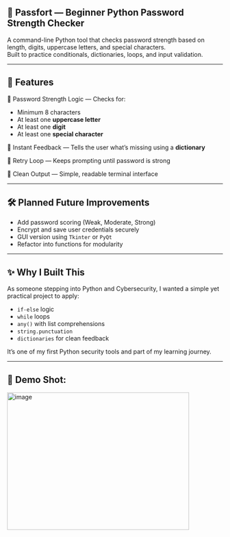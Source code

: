 ## 🔐 Passfort — Beginner Python Password Strength Checker  
A command-line Python tool that checks password strength based on length, digits, uppercase letters, and special characters.  
Built to practice conditionals, dictionaries, loops, and input validation.

---

## 🚀 Features

🧠 Password Strength Logic — Checks for:

- Minimum 8 characters  
- At least one **uppercase letter**  
- At least one **digit**  
- At least one **special character**

📣 Instant Feedback — Tells the user what’s missing using a **dictionary**

🔁 Retry Loop — Keeps prompting until password is strong

🧼 Clean Output — Simple, readable terminal interface

---

## 🛠️ Planned Future Improvements

- Add password scoring (Weak, Moderate, Strong)  
- Encrypt and save user credentials securely  
- GUI version using `Tkinter` or `PyQt`  
- Refactor into functions for modularity

---

## ✨ Why I Built This

As someone stepping into Python and Cybersecurity, I wanted a simple yet practical project to apply:
- `if-else` logic  
- `while` loops  
- `any()` with list comprehensions  
- `string.punctuation`  
- `dictionaries` for clean feedback

It’s one of my first Python security tools and part of my learning journey.

---

## 📸 Demo Shot:

<img width="425" height="321" alt="image" src="https://github.com/user-attachments/assets/9eb7b9dd-44f3-4178-b06c-3ffaca9ab7db" />

